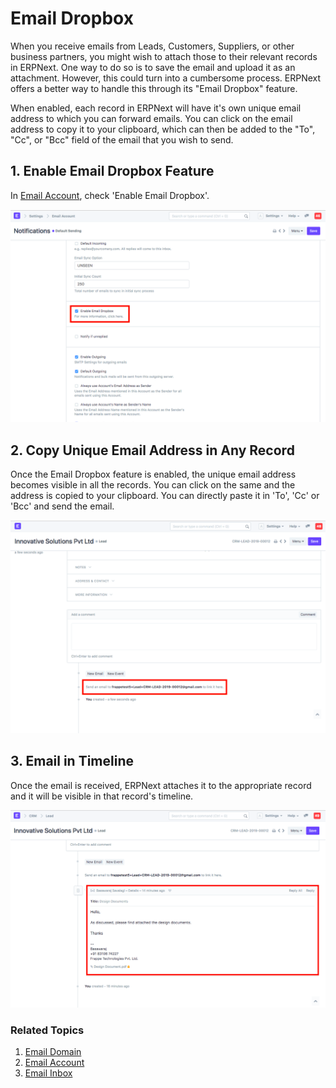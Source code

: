 
# Email Dropbox


When you receive emails from Leads, Customers, Suppliers, or other business partners, you might wish to attach those to their relevant records in ERPNext. One way to do so is to save the email and upload it as an attachment. However, this could turn into a cumbersome process. ERPNext offers a better way to handle this through its "Email Dropbox" feature.


When enabled, each record in ERPNext will have it's own unique email address to which you can forward emails. You can click on the email address to copy it to your clipboard, which can then be added to the "To", "Cc", or "Bcc" field of the email that you wish to send.


## 1. Enable Email Dropbox Feature


In [Email Account](/docs/en/setting-up/email/email-account), check 'Enable Email Dropbox'.


![Enable Email Dropbox](/files/enable_email_dropbox.png)


## 2. Copy Unique Email Address in Any Record


Once the Email Dropbox feature is enabled, the unique email address becomes visible in all the records. You can click on the same and the address is copied to your clipboard. You can directly paste it in 'To', 'Cc' or 'Bcc' and send the email.


![Unique Email Address](/files/unique_email_address_dropbox.png)


## 3. Email in Timeline


Once the email is received, ERPNext attaches it to the appropriate record and it will be visible in that record's timeline.


![Email in Timeline](/files/email_in_timeline.png)


### Related Topics


1. [Email Domain](/docs/en/setting-up/email/email-domain)
2. [Email Account](/docs/en/setting-up/email/email-account)
3. [Email Inbox](/docs/en/setting-up/email/email-inbox)


